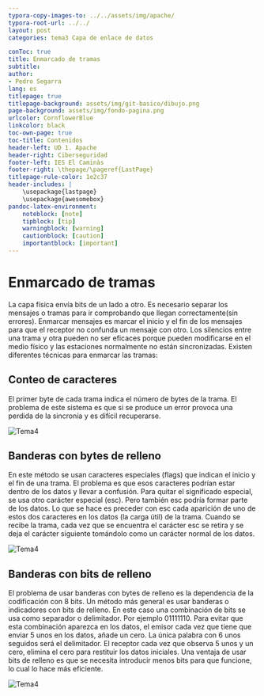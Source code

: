 ```yaml
---
typora-copy-images-to: ../../assets/img/apache/
typora-root-url: ../../
layout: post
categories: tema3 Capa de enlace de datos

conToc: true
title: Enmarcado de tramas
subtitle: 
author:
- Pedro Segarra
lang: es
titlepage: true
titlepage-background: assets/img/git-basico/dibujo.png
page-background: assets/img/fondo-pagina.png
urlcolor: CornflowerBlue
linkcolor: black
toc-own-page: true
toc-title: Contenidos
header-left: UD 1. Apache
header-right: Ciberseguridad
footer-left: IES El Caminàs
footer-right: \thepage/\pageref{LastPage}
titlepage-rule-color: 1e2c37
header-includes: |
    \usepackage{lastpage} 
    \usepackage{awesomebox}
pandoc-latex-environment:
    noteblock: [note]
    tipblock: [tip]
    warningblock: [warning]
    cautionblock: [caution]
    importantblock: [important]
---
```


# Enmarcado de tramas

La capa física envía bits de un lado a otro. Es necesario separar los mensajes o tramas para ir comprobando que llegan correctamente(sin errores). Enmarcar mensajes es marcar el inicio y el fin de los mensajes para que el receptor no confunda un mensaje con otro. Los silencios entre una trama y otra pueden no ser eficaces porque pueden modificarse en el medio físico y las estaciones normalmente no están sincronizadas.
Existen diferentes técnicas para enmarcar las tramas:

## Conteo de caracteres

El primer byte de cada trama indica el número de bytes de la trama. El problema de este sistema es que si se produce un error provoca una perdida de la sincronía y es difícil recuperarse.

![Tema4](/PAX/assets/tema4_1.png)

## Banderas con bytes de relleno
En este método se usan caracteres especiales (flags) que indican el inicio y el fin de una trama. El problema es que esos caracteres podrían estar dentro de los datos y llevar a confusión. Para quitar el significado especial, se usa otro carácter especial (esc). Pero también esc podría formar parte de los datos. Lo que se hace es preceder con esc cada aparición de uno de estos dos caracteres en los datos (la carga útil) de la trama. Cuando se recibe la trama, cada vez que se encuentra el carácter esc se retira y se deja el carácter siguiente tomándolo como un carácter normal de los datos. 

![Tema4](/PAX/assets/tema4_2.png)

## Banderas con bits de relleno
El problema de usar banderas con bytes de relleno es la dependencia de la codificación con 8 bits. Un método más general es usar banderas o indicadores con bits de relleno. En este caso una combinación de bits se usa como separador o delimitador. Por ejemplo 01111110. Para evitar que esta combinación aparezca en los datos, el emisor cada vez que tiene que enviar 5 unos en los datos, añade un cero. La única palabra con 6 unos seguidos será el delimitador. El receptor cada vez que observa 5 unos y un cero, elimina el cero para restituir los datos iniciales. Una ventaja de usar bits de relleno es que se necesita introducir menos bits para que funcione, lo cual lo hace más eficiente.

![Tema4](/PAX/assets/tema4_3.png)

